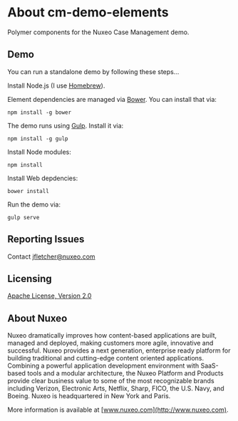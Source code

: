 # About cm-demo-elements

Polymer components for the Nuxeo Case Management demo.


## Demo

You can run a standalone demo by following these steps...

Install Node.js (I use [Homebrew](http://brew.sh/)).

Element dependencies are managed via [Bower](http://bower.io/). You can install that via:

    npm install -g bower

The demo runs using [Gulp](http://gulpjs.com/).  Install it via:

    npm install -g gulp

Install Node modules:

    npm install

Install Web depdencies:

    bower install

Run the demo via:

    gulp serve


## Reporting Issues

Contact [jfletcher@nuxeo.com](mailto:jfletcher@nuxeo.com)


## Licensing

[Apache License, Version 2.0](http://www.apache.org/licenses/LICENSE-2.0)


## About Nuxeo

Nuxeo dramatically improves how content-based applications are built, managed and deployed, making customers more agile, innovative and successful. Nuxeo provides a next generation, enterprise ready platform for building traditional and cutting-edge content oriented applications. Combining a powerful application development environment with SaaS-based tools and a modular architecture, the Nuxeo Platform and Products provide clear business value to some of the most recognizable brands including Verizon, Electronic Arts, Netflix, Sharp, FICO, the U.S. Navy, and Boeing. Nuxeo is headquartered in New York and Paris.

More information is available at [www.nuxeo.com](http://www.nuxeo.com).
